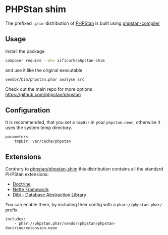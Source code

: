 # PHPStan shim

The prefixed `.phar` distribution of [PHPStan](https://github.com/phpstan/phpstan) is built using [phpstan-compiler](https://github.com/fprochazka/phpstan-compiler)

## Usage

Install the package

```bash
composer require --dev xificurk/phpstan-shim
```

and use it like the original executable

```bash
vendor/bin/phpstan.phar analyse src
```

Check out the main repo for more options https://github.com/phpstan/phpstan

## Configuration

It is recommended, that you set a `tmpDir` in your `phpstan.neon`, otherwise it uses the system temp directory.

```
parameters:
    tmpDir: var/cache/phpstan
```

## Extensions

Contrary to [phpstan/phpstan-shim](https://github.com/phpstan/phpstan-shim) this distribution contains all the standard PHPStan extensions:

* [Doctrine](https://github.com/phpstan/phpstan-doctrine)
* [Nette Framework](https://github.com/phpstan/phpstan-nette)
* [Dibi - Database Abstraction Library](https://github.com/phpstan/phpstan-dibi)

You can enable them, by including their config with a `phar://phpstan.phar/` prefix.

```
includes:
	- phar://phpstan.phar/vendor/phpstan/phpstan-doctrine/extension.neon
```
